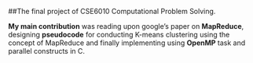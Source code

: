 ##The final project of CSE6010 Computational Problem Solving.

**My main contribution** was reading upon google’s  paper on **MapReduce**, designing **pseudocode** for conducting K-means
clustering using the concept of MapReduce and finally implementing using **OpenMP** task and parallel constructs in C.
